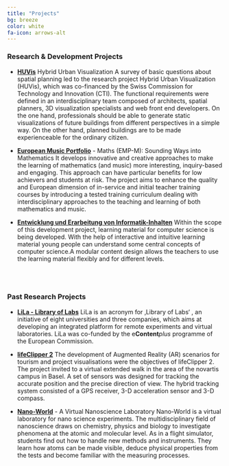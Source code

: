 ```yaml
---
title: "Projects"
bg: breeze
color: white
fa-icon: arrows-alt
---
```

### Research & Development Projects

- **[HUVis](https://huvis.github.io/)** Hybrid Urban Visualization
A survey of basic questions about spatial planning led to the research project Hybrid Urban Visualization (HUVis), which was co-financed by the Swiss Commission for Technology and Innovation (CTI). The functional requirements were defined in an interdisciplinary team composed of architects, spatial planners, 3D visualization specialists and web front end developers. On the one hand, professionals should be able to generate static visualizations of future buildings from different perspectives in a simple way. On the other hand, planned buildings are to be made experienceable for the ordinary citizen. 

- **[European Music Portfolio](http://maths.emportfolio.eu/)** - Maths (EMP-M): Sounding Ways into Mathematics
It develops innovative and creative approaches to make the learning of mathematics (and music) more interesting, inquiry-based and engaging. This approach can have particular benefits for low achievers and students at risk. The project aims to enhance the quality and European dimension of in-service and initial teacher training courses by introducing a tested training curriculum dealing with interdisciplinary approaches to the teaching and learning of both mathematics and music.

- **[Entwicklung und Erarbeitung von Informatik-Inhalten](http://informatik-biber.ch/lehrmittel/)**
Within the scope of this development project, learning material for computer science is being developed. With the help of interactive and intuitive learning material young people can understand some central concepts of computer science.A modular content design allows the teachers to use the learning material flexibly and for different levels.

<br>
<br>

### Past Research Projects

- **[LiLa - Library of Labs](http://www.lila-project.org/)** LiLa is an acronym for ‚Library of Labs‘ , an initiative of eight universities and three companies, which aims at developing an integrated platform for remote experiments and virtual laboratories. LiLa was co-funded by the e**Content***plus* programme of the European Commission.

- **[lifeClipper 2](http://www.lifeclipper.net/)** The development of Augmented Reality (AR) scenarios for tourism and project visualisations were the objectives of lifeClipper 2. 
The project invited to a virtual extended walk in the area of the novartis campus in Basel. 
A set of sensors was designed for tracking the accurate position and the precise direction of view. The hybrid tracking system consisted of a GPS receiver, 3-D acceleration sensor and 3-D compass. 

- **[Nano-World](http://nano-world2.cs.unibas.ch)** - A Virtual Nanoscience Laboratory
Nano-World is a virtual laboratory for nano science experiments.
The multidisciplinary field of nanoscience draws on chemistry, physics and biology to investigate phenomena at the atomic and molecular level. As in a flight simulator, students find out how to handle new methods and instruments. They learn how atoms can be made visible, deduce physical properties from the tests and become familiar with the measuring processes.